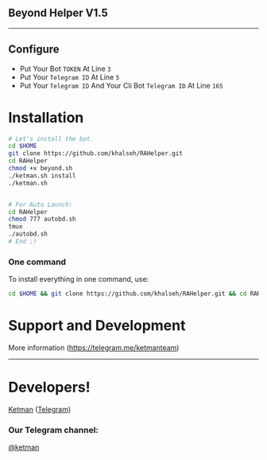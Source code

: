 

## Beyond Helper V1.5

* * *

## Configure

* Put Your Bot `TOKEN` At Line `3`
* Put Your `Telegram ID` At Line `5`
* Put Your `Telegram ID` And Your Cli Bot `Telegram ID` At Line `165`

# Installation

```sh
# Let's install the bot.
cd $HOME
git clone https://github.com/khalseh/RAHelper.git
cd RAHelper
chmod +x beyond.sh
./ketman.sh install
./ketman.sh 


# For Auto Launch:
cd RAHelper
chmod 777 autobd.sh
tmux
./autobd.sh
# End ;)
```
### One command
To install everything in one command, use:
```sh
cd $HOME && git clone https://github.com/khalseh/RAHelper.git && cd RAHelper && chmod +x ketman.sh && ./ketman.sh install && ./ketman.sh
```

# Support and Development

More information (https://telegram.me/ketmanteam)

* * *

# Developers!

[Ketman](https://github.com/khalseh) ([Telegram](https://t.me/ketmaan))


### Our Telegram channel:

[@ketman](https://t.me/ketmanteam)

